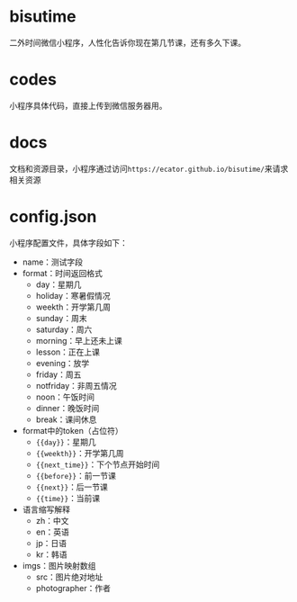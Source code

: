 # bisutime
二外时间微信小程序，人性化告诉你现在第几节课，还有多久下课。

# codes
小程序具体代码，直接上传到微信服务器用。

# docs
文档和资源目录，小程序通过访问`https://ecator.github.io/bisutime/`来请求相关资源

# config.json
小程序配置文件，具体字段如下：

- name：测试字段
- format：时间返回格式
	- day：星期几
	- holiday：寒暑假情况
	- weekth：开学第几周
	- sunday：周末
	- saturday：周六
	- morning：早上还未上课
	- lesson：正在上课
	- evening：放学
	- friday：周五
	- notfriday：非周五情况
	- noon：午饭时间
	- dinner：晚饭时间
	- break：课间休息
- format中的token（占位符）
	- `{{day}}`：星期几
	- `{{weekth}}`：开学第几周
	- `{{next_time}}`：下个节点开始时间
	- `{{before}}`：前一节课
	- `{{next}}`：后一节课
	- `{{time}}`：当前课
- 语言缩写解释
	- zh：中文
	- en：英语
	- jp：日语
	- kr：韩语
- imgs：图片映射数组
	- src：图片绝对地址
	- photographer：作者
